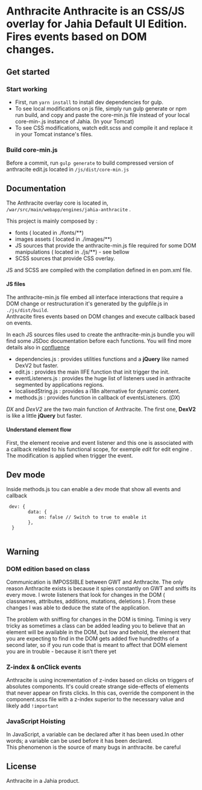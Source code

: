 
  
# Anthracite Anthracite is an CSS/JS overlay for Jahia Default UI Edition. Fires events based on DOM changes.    
    
## Get started 

### Start working

- First, run ``yarn install`` to install dev dependencies for gulp.
- To see local modifications on js file, simply run gulp generate or npm run build, and copy and paste the core-min.js file instead of your local core-min-.js instance of Jahia. (In your Tomcat) 
- To see CSS modifications, watch edit.scss and compile it and replace it in your Tomcat instance's files.


### Build core-min.js
Before a commit, run ``gulp generate`` to build compressed version of anthracite edit.js located in ``/js/dist/core-min.js``    

## Documentation    

The Anthracite overlay core is located in, ``/war/src/main/webapp/engines/jahia-anthracite`` .
 
 This project is mainly composed by : 
 - fonts ( located in ./fonts/**)
 - images assets ( located in ./images/**)
 - JS sources that provide the anthracite-min.js file required for some DOM manipulations ( located in ./js/**) - see bellow
 - SCSS sources that provide CSS overlay.
 
 JS and SCSS are compiled with the compilation defined in en pom.xml file.
 
 #### JS files
  
 The anthracite-min.js file embed all interface interactions that require a DOM change or restructuration it's generated by the gulpfile.js in ``` ./js/dist/build```.     
 Anthracite fires events based on DOM changes and execute callback based on events.    

 In each JS sources files used to create the anthracite-min.js bundle you will find some JSDoc documentation before each functions. You will find more details also in [confluence](https://confluence.jahia.com/display/PR/Edit.js+documentation)     
 
 - dependencies.js  : provides utilities functions and a **jQuery** like named DexV2 but faster. 
 - edit.js  : provides the main IIFE function that init trigger the init.
 - eventListeners.js  : provides the huge list of listeners used in anthracite segmented by applications regions.
 - localisedString.js  : provides a i18n alternative for dynamic content.
 - methods.js  : provides function in callback of eventsListeners. (*DX*)
 
*DX* and *DexV2* are the two main function of Anthracite. The first one, **DexV2** is like a little **jQuery** but faster. 

#### Understand element flow  
First, the element receive and event listener and this one is associated with a callback related to his functional scope, for exemple *edit* for edit engine . The modification is applied when trigger the event. 
 
  
## Dev mode  
Inside methods.js tou can enable a dev mode that show all events and callback
```
 dev: {
        data: {
            on: false // Switch to true to enable it
        },
  }
   
```
   
 ## Warning    
 ###   DOM edition based on class    
 Communication is IMPOSSIBLE between GWT and Anthracite. The only reason Anthracite exists is because it spies constantly on GWT and sniffs its every move. I wrote listeners that look for changes in the DOM ( classnames, attributes, additions, mutations, deletions ). From these changes I was able to deduce the state of the application.    
    
The problem with sniffing for changes in the DOM is timing. Timing is very tricky as sometimes a class can be added leading you to believe that an element will be available in the DOM, but low and behold, the element that you are expecting to find in the DOM gets added five hundredths of a second later, so if you run code that is meant to affect that DOM element you are in trouble - because it isn’t there yet    
    
### Z-index & onClick events    
 Anthracite is using incrementation of z-index based on clicks on triggers of absolutes components. It's could create strange side-effects of elements that never appear on firsts clicks. In this cas, override the component in the component.scss file with a z-index superior to the necessary value and likely add `!important`    
    
 ### JavaScript Hoisting    
 In JavaScript, a variable can be declared after it has been used.In other words; a variable can be used before it has been declared.    
 This phenomenon is the source of many bugs in anthracite. be careful


 ## License  
 Anthracite in a Jahia product.
